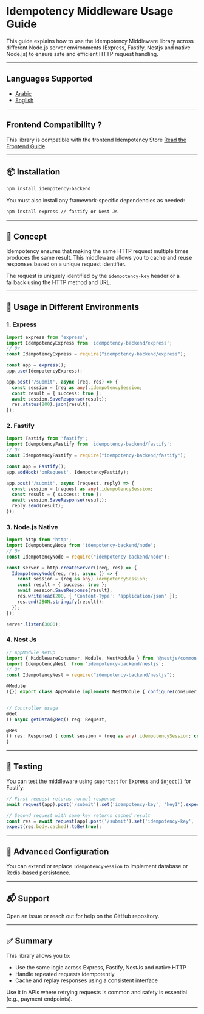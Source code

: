 # Idempotency Middleware Usage Guide

This guide explains how to use the Idempotency Middleware library across different Node.js server environments (Express, Fastify, Nestjs and native Node.js) to ensure safe and efficient HTTP request handling.

---

## Languages Supported

* [Arabic](https://github.com/FutureSolutionDev/idempotency-backend/tree/main/docs/ar.md)
* [English](https://github.com/FutureSolutionDev/idempotency-backend/tree/main/docs/en.md)

---

## Frontend Compatibility ?

This library is compatible with the frontend Idempotency Store
[Read the Frontend Guide](https://github.com/FutureSolutionDev/idempotency-client)

---

## 📦 Installation

```bash
npm install idempotency-backend

```

You must also install any framework-specific dependencies as needed:

```bash
npm install express // fastify or Nest Js
```

---

## 🧠 Concept

Idempotency ensures that making the same HTTP request multiple times produces the same result. This middleware allows you to cache and reuse responses based on a unique request identifier.

The request is uniquely identified by the `idempotency-key` header or a fallback using the HTTP method and URL.

---

## 🚀 Usage in Different Environments

### 1. Express

```ts
import express from 'express';
import IdempotencyExpress from 'idempotency-backend/express';
// Or 
const IdempotencyExpress = require("idempotency-backend/express");

const app = express();
app.use(IdempotencyExpress);

app.post('/submit', async (req, res) => {
  const session = (req as any).idempotencySession;
  const result = { success: true };
  await session.SaveResponse(result);
  res.status(200).json(result);
});
```

### 2. Fastify

```ts
import Fastify from 'fastify';
import IdempotencyFastify from 'idempotency-backend/fastify';
// Or
const IdempotencyFastify = require("idempotency-backend/fastify");

const app = Fastify();
app.addHook('onRequest', IdempotencyFastify);

app.post('/submit', async (request, reply) => {
  const session = (request as any).idempotencySession;
  const result = { success: true };
  await session.SaveResponse(result);
  reply.send(result);
});
```

### 3. Node.js Native

```ts
import http from 'http';
import IdempotencyNode from 'idempotency-backend/node';
// Or
const IdempotencyNode = require("idempotency-backend/node");

const server = http.createServer((req, res) => {
  IdempotencyNode(req, res, async () => {
    const session = (req as any).idempotencySession;
    const result = { success: true };
    await session.SaveResponse(result);
    res.writeHead(200, { 'Content-Type': 'application/json' });
    res.end(JSON.stringify(result));
  });
});

server.listen(3000);
```

### 4. Nest Js

```ts
// AppModule setup
import { MiddlewareConsumer, Module, NestModule } from '@nestjs/common';
import IdempotencyNest  from 'idempotency-backend/nestjs';
// Or 
const IdempotencyNest = require("idempotency-backend/nestjs");

@Module
({}) export class AppModule implements NestModule { configure(consumer: MiddlewareConsumer) { consumer.apply(IdempotencyNest).forRoutes('*'); } }


// Controller usage
@Get
() async getData(@Req() req: Request,

@Res
() res: Response) { const session = (req as any).idempotencySession; const result = {ok: true, anotherData : false }; await session.SaveResponse(result); res.json(result); 
}

```

---

## 🧪 Testing

You can test the middleware using `supertest` for Express and `inject()` for Fastify:

```ts
// First request returns normal response
await request(app).post('/submit').set('idempotency-key', 'key1').expect(200);

// Second request with same key returns cached result
const res = await request(app).post('/submit').set('idempotency-key', 'key1');
expect(res.body.cached).toBe(true);
```

---

## 📁 Advanced Configuration

You can extend or replace `IdempotencySession` to implement database or Redis-based persistence.

---

## 📬 Support

Open an issue or reach out for help on the GitHub repository.

---

## ✅ Summary

This library allows you to:

* Use the same logic across Express, Fastify, NestJs and native HTTP
* Handle repeated requests idempotently
* Cache and replay responses using a consistent interface

Use it in APIs where retrying requests is common and safety is essential (e.g., payment endpoints).

---
